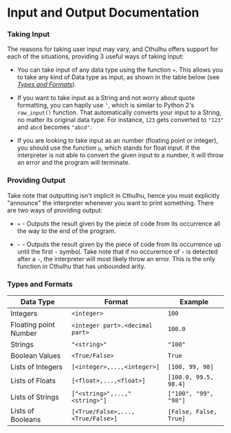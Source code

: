 # Input and Output Documentation

### Taking Input
  
The reasons for taking user input may vary, and Cthulhu offers support for each of the situations, providing 3 useful ways of taking input:
 
- You can take input of any data type using the function `»`. This allows you to take any kind of Data type as input, as shown in the table below (see *[Types and Formats](https://github.com/Mr-Xcoder/Cthulhu/blob/Readme.md-edits/Input-Output-Documetation.md#types-and-formats)*).

- If you want to take input as a String and not worry about quote formatting, you can hapily use `‘`, which is similar to Python 2's `raw_input()` function. That automatically converts your input to a String, no matter its original data type. For instance, `123` gets converted to `"123"` and `abcd` becomes `"abcd"`.

- If you are looking to take input as an number (floating point or integer), you should use the function `µ`, which stands for float input. If the interpreter is not able to convert the given input to a number, it will throw an error and the program will terminate.

### Providing Output

Take note that outputting isn't implicit in Cthulhu, hence you must explicitly "announce" the interpreter whenever you want to print something. There are two ways of providing output:

- `«` - Outputs the result given by the piece of code from its occurrence all the way to the end of the program. 

- `›` - Outputs the result given by the piece of code from its occurrence up until the first `‹` symbol. Take note that if no occurernce of `‹` is detected after a `›`, the interpreter will most likely throw an error. This is the only function in Cthulhu that has unbounded arity.

### Types and Formats

Data Type |  Format  |  Example
 ---------|----------|-----------
Integers|`<integer>`|`100`
Floating point Number|`<integer part>.<decimal part>`|`100.0`
Strings|`"<string>"`|`"100"`
Boolean Values|`<True/False>`|`True`
Lists of Integers|`[<integer>,...,<integer>]`|`[100, 99, 98]`
Lists of Floats|`[<float>,...,<float>]`|`[100.0, 99.5, 98.4]`
Lists of Strings|`["<string>",...,"<string>"]`|`["100", "99", "98"]`
Lists of Booleans|`[<True/False>,...,<True/False>]`|`[False, False, True]`
